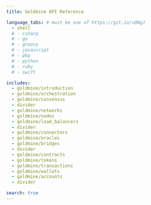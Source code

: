 ```yaml
---
title: Goldmine API Reference

language_tabs: # must be one of https://git.io/vQNgJ
  - shell
  # - csharp
  # - go
  # - groovy
  # - javascript
  # - php
  # - python
  # - ruby
  # - swift

includes:
  - goldmine/introduction
  - goldmine/orchestration
  - goldmine/consensus
  - divider
  - goldmine/networks
  - goldmine/nodes
  - goldmine/load_balancers
  - divider
  - goldmine/connectors
  - goldmine/oracles
  - goldmine/bridges
  - divider
  - goldmine/contracts
  - goldmine/tokens
  - goldmine/transactions
  - goldmine/wallets
  - goldmine/accounts
  - divider

search: true
---
```

